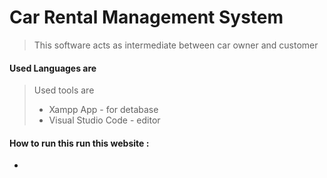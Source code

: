# Car Rental Management System

> This  software acts as intermediate between car owner and customer


#### Used Languages are 
  


> Used tools are 
> * Xampp App          - for detabase
> * Visual Studio Code  - editor

#### How to run this run this website :

*
